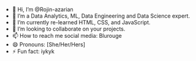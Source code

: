 - 👋 Hi, I’m @Rojin-azarian
- 👀 I’m a Data Analytics, ML, Data Engineering and Data Science expert.
- 🌱 I’m currently re-learned HTML, CSS, and JavaScript.
- 💞️ I’m looking to collaborate on your projects.
- 📫 How to reach me social media: Blurouge
- 😄 Pronouns: [She/Her/Hers]
- ⚡ Fun fact: iykyk

<!---
Rojin-azarian/Rojin-azarian is a ✨ special ✨ repository because its `README.md` (this file) appears on your GitHub profile.
You can click the Preview link to take a look at your changes.
--->
